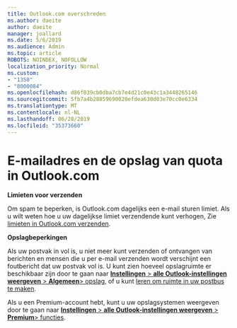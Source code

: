 ```yaml
---
title: Outlook.com overschreden
ms.author: daeite
author: daeite
manager: joallard
ms.date: 5/6/2019
ms.audience: Admin
ms.topic: article
ROBOTS: NOINDEX, NOFOLLOW
localization_priority: Normal
ms.custom:
- "1350"
- "8000084"
ms.openlocfilehash: d86f039cb0dba7cb7e4d21c0e43c1a3448265146
ms.sourcegitcommit: 5fb7a4b28859690020efdea630d03e70cc0e6334
ms.translationtype: MT
ms.contentlocale: nl-NL
ms.lasthandoff: 06/28/2019
ms.locfileid: "35373660"
---
```

# <a name="email-and-storage-quota-in-outlookcom"></a>E-mailadres en de opslag van quota in Outlook.com

**Limieten voor verzenden**

Om spam te beperken, is Outlook.com dagelijks een e-mail sturen limiet. Als u wilt weten hoe u uw dagelijkse limiet verzendende kunt verhogen, Zie [limieten in Outlook.com verzenden](https://support.office.com/article/279ee200-594c-40f0-9ec8-bb6af7735c2e).

**Opslagbeperkingen**

Als uw postvak in vol is, u niet meer kunt verzenden of ontvangen van berichten en mensen die u per e-mail verzenden wordt verschijnt een foutbericht dat uw postvak vol is. U kunt zien hoeveel opslagruimte er beschikbaar zijn door te gaan naar [ **Instellingen** > **alle Outlook-instellingen weergeven** > **Algemeen**> opslag](https://outlook.live.com/mail/options/general/storage), of u kunt [leren om ruimte in uw postbus te maken](https://support.office.com/article/7ac99134-69e5-4619-ac0b-2d313bba5e9e).

Als u een Premium-account hebt, kunt u uw opslagsystemen weergeven door te gaan naar [ **Instellingen** > **alle Outlook-instellingen weergeven** > **Premium**> functies](https://outlook.live.com/mail/options/premium/features).